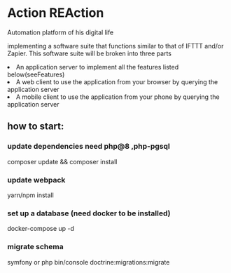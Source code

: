 # Action REAction
Automation platform of his digital life

implementing a software suite that functions similar to that of IFTTT and/or Zapier.
This software suite will be broken into three parts

<li>An application server to implement all the features listed below(seeFeatures)</li>

<li>A web client to use the application from your browser by querying the application server </li>

<li>A mobile client to use the application from your phone by querying the application server </li>


## how to start: 

 ### update dependencies need php@8 ,php-pgsql
 
 composer update && composer install 
 
 ### update webpack
 
  yarn/npm install
  
  ### set up a database (need docker to be installed)
  
  docker-compose up -d
  
  ### migrate schema
  
  symfony or php bin/console doctrine:migrations:migrate
